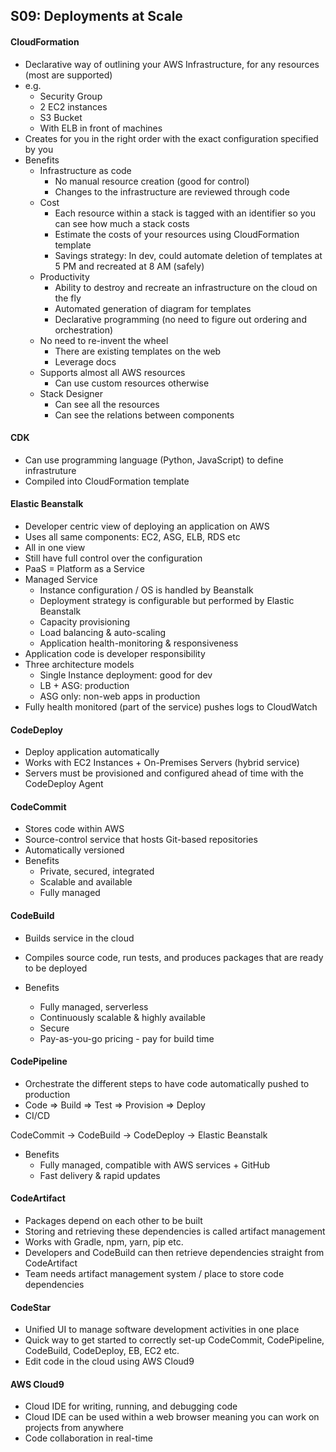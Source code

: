## S09: Deployments at Scale

#### CloudFormation

- Declarative way of outlining your AWS Infrastructure, for any resources (most are supported)
- e.g.
  - Security Group
  - 2 EC2 instances
  - S3 Bucket
  - With ELB in front of machines
- Creates for you in the right order with the exact configuration specified by you
- Benefits
  - Infrastructure as code
    - No manual resource creation (good for control)
    - Changes to the infrastructure are reviewed through code
  - Cost
    - Each resource within a stack is tagged with an identifier so you can see how much a stack costs
    - Estimate the costs of your resources using CloudFormation template
    - Savings strategy: In dev, could automate deletion of templates at 5 PM and recreated at 8 AM (safely)
  - Productivity
    - Ability to destroy and recreate an infrastructure on the cloud on the fly
    - Automated generation of diagram for templates
    - Declarative programming (no need to figure out ordering and orchestration)
  - No need to re-invent the wheel
    - There are existing templates on the web
    - Leverage docs
  - Supports almost all AWS resources
    - Can use custom resources otherwise
  - Stack Designer
    - Can see all the resources
    - Can see the relations between components

#### CDK

- Can use programming language (Python, JavaScript) to define infrastruture
- Compiled into CloudFormation template



#### Elastic Beanstalk

- Developer centric view of deploying an application on AWS
- Uses all same components: EC2, ASG, ELB, RDS etc
- All in one view
- Still have full control over the configuration
- PaaS = Platform as a Service
- Managed Service
  - Instance configuration / OS is handled by Beanstalk
  - Deployment strategy is configurable but performed by Elastic Beanstalk
  - Capacity provisioning
  - Load balancing & auto-scaling
  - Application health-monitoring & responsiveness
- Application code is developer responsibility
- Three architecture models
  - Single Instance deployment: good for dev
  - LB + ASG: production
  - ASG only: non-web apps in production
- Fully health monitored (part of the service) pushes logs to CloudWatch



#### CodeDeploy

- Deploy application automatically
- Works with EC2 Instances + On-Premises Servers (hybrid service)
- Servers must be provisioned and configured ahead of time with the CodeDeploy Agent



#### CodeCommit

- Stores code within AWS
- Source-control service that hosts Git-based repositories
- Automatically versioned
- Benefits
  - Private, secured, integrated
  - Scalable and available
  - Fully managed



#### CodeBuild

- Builds service in the cloud
- Compiles source code, run tests, and produces packages that are ready to be deployed

- Benefits
  - Fully managed, serverless
  - Continuously scalable & highly available
  - Secure
  - Pay-as-you-go pricing - pay for build time



#### CodePipeline

- Orchestrate the different steps to have code automatically pushed to production
- Code => Build => Test => Provision => Deploy
- CI/CD

CodeCommit -> CodeBuild -> CodeDeploy -> Elastic Beanstalk

- Benefits
  - Fully managed, compatible with AWS services + GitHub
  - Fast delivery & rapid updates



#### CodeArtifact

- Packages depend on each other to be built
- Storing and retrieving these dependencies is called artifact management
- Works with Gradle, npm, yarn, pip etc.
- Developers and CodeBuild can then retrieve dependencies straight from CodeArtifact
- Team needs artifact management system / place to store code dependencies



#### CodeStar

- Unified UI to manage software development activities in one place
- Quick way to get started to correctly set-up CodeCommit, CodePipeline, CodeBuild, CodeDeploy, EB, EC2 etc.
- Edit code in the cloud using AWS Cloud9



#### AWS Cloud9

- Cloud IDE for writing, running, and debugging code
- Cloud IDE can be used within a web browser meaning you can work on projects from anywhere
- Code collaboration in real-time





